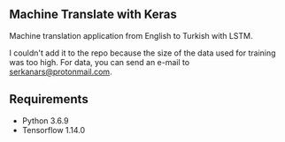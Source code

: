 ## Machine Translate with Keras
  Machine translation application from English to Turkish with LSTM.

  I couldn't add it to the repo because the size of the data used for training was too high. For data, you can send an e-mail to serkanars@protonmail.com.

## Requirements
  * Python 3.6.9
  * Tensorflow 1.14.0
